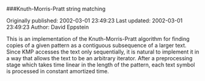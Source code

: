 ###Knuth-Morris-Pratt string matching

Originally published: 2002-03-01 23:49:23
Last updated: 2002-03-01 23:49:23
Author: David Eppstein

This is an implementation of the Knuth-Morris-Pratt algorithm for finding copies of a given pattern as a contiguous subsequence of a larger text.  Since KMP accesses the text only sequentially, it is natural to implement it in a way that allows the text to be an arbitrary iterator.  After a preprocessing stage which takes time linear in the length of the pattern, each text symbol is processed in constant amortized time.